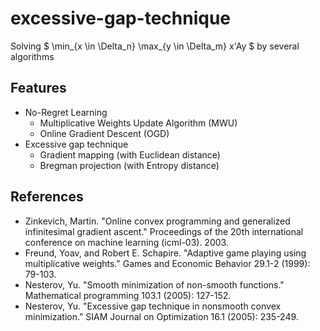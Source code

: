# excessive-gap-technique

Solving $ \min_{x \in \Delta_n} \max_{y \in \Delta_m} x'Ay $ by several algorithms 

## Features

- No-Regret Learning
  - Multiplicative Weights Update Algorithm (MWU)
  - Online Gradient Descent (OGD)
- Excessive gap technique
  - Gradient mapping (with Euclidean distance)
  - Bregman projection (with Entropy distance)

## References

- Zinkevich, Martin. "Online convex programming and generalized infinitesimal gradient ascent." Proceedings of the 20th international conference on machine learning (icml-03). 2003.
- Freund, Yoav, and Robert E. Schapire. "Adaptive game playing using multiplicative weights." Games and Economic Behavior 29.1-2 (1999): 79-103.
- Nesterov, Yu. "Smooth minimization of non-smooth functions." Mathematical programming 103.1 (2005): 127-152.
- Nesterov, Yu. "Excessive gap technique in nonsmooth convex minimization." SIAM Journal on Optimization 16.1 (2005): 235-249.
